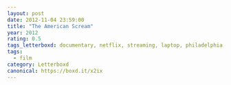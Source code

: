```yaml
---
layout: post 
date: 2012-11-04 23:59:00
title: "The American Scream"
year: 2012
rating: 0.5
tags_letterboxd: documentary, netflix, streaming, laptop, philadelphia, Leah
tags:
  - film
category: Letterboxd
canonical: https://boxd.it/x2ix
---
```

